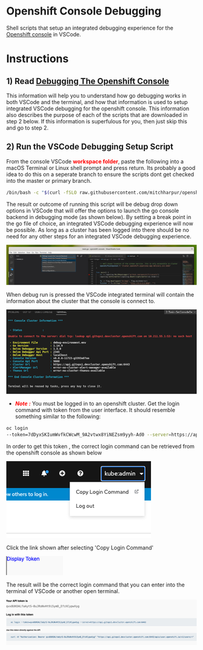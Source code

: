 # Openshift Console Debugging
Shell scripts that setup an integrated debugging experience for the [Openshift console](https://github.com/openshift/console) in VSCode.

# Instructions
## 1) Read [Debugging The Openshift Console](./docs/debugging/)
  This information will help you to understand how go debugging works in both VSCode and the terminal, and how that information is used to setup integrated VSCode debugging for the openshift console. This information also describes the purpose of each of the scripts that are downloaded in step 2 below. If this information is superfulous for you, then just skip this and go to step 2.

## 2) Run the VSCode Debugging Setup Script
  From the console VSCode <span style="color:red">**workspace folder**</span>, paste the following into a macOS Terminal or Linux shell prompt and press return. Its probably a good idea to do this on a seperate branch to ensure the scripts dont get checked into the master or primary branch.
  ```sh
  /bin/bash -c "$(curl -fSLO raw.githubusercontent.com/mitchharpur/openshift-console-debugging/master/debug-download.sh ; chmod u+x debug-download.sh ; )"; ./debug-download.sh;  ./debug-setup.sh


  ```
  The result or outcome of running this script will be debug drop down options in VSCode that will offer the options to launch the go console backend in debugging mode (as shown below). By setting a break point in the go file of choice, an integrated VSCode debugging experience will now be possible. As long as a cluster has been logged into there should be no need for any other steps for an integrated VSCode debugging experience.

  ![setup result](docs/debugging/images/setup-result-1.jpg)

  When debug run is pressed the VSCode integrated terminal will contain the information about the cluster that the console is connect to.

  ![setup result](docs/debugging/images/setup-result-2.jpg)


  - <span style="color:red;">***Note :***</span> You must be logged in to an openshift cluster. Get the login command with token from the user interface. It should resemble something similar to the following:
  ```sh
  oc login
  --token=7dDyxSKIumWvfkCWcwM_9A2vtwx8YiNEZsm9yyh-Ad0 --server=https://api.gitops2.devcluster.openshift.com:6443
  ```

  In order to get this token , the correct login command can be retrieved from the openshift console as shown below

  ![setup result](docs/debugging/images/console-login-token-1.jpg)

  Click the link shown after selecting 'Copy Login Command'

  ![setup result](docs/debugging/images/console-login-token-2.jpg)

  The result will be the correct login command that you can enter into the terminal of VSCode or another open terminal.

  ![setup result](docs/debugging/images/console-login-token-3.jpg)




